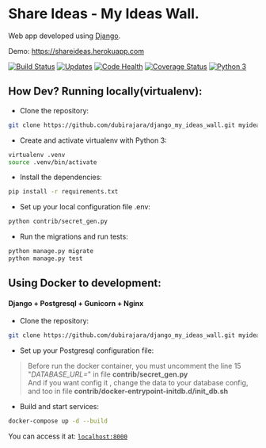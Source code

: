 # Share Ideas - My Ideas Wall.
Web app developed using [Django](https://www.djangoproject.com).

Demo: https://shareideas.herokuapp.com

[![Build Status](https://travis-ci.org/dubirajara/django_my_ideas_wall.svg?branch=master)](https://travis-ci.org/dubirajara/django_my_ideas_wall)
[![Updates](https://pyup.io/repos/github/dubirajara/django_my_ideas_wall/shield.svg)](https://pyup.io/repos/github/dubirajara/django_my_ideas_wall/)
[![Code Health](https://landscape.io/github/dubirajara/django_my_ideas_wall/master/landscape.svg?style=flat)](https://landscape.io/github/dubirajara/django_my_ideas_wall/master)
[![Coverage Status](https://coveralls.io/repos/github/dubirajara/django_my_ideas_wall/badge.svg?branch=master)](https://coveralls.io/github/dubirajara/django_my_ideas_wall?branch=master)
[![Python 3](https://pyup.io/repos/github/dubirajara/django_my_ideas_wall/python-3-shield.svg)](https://pyup.io/repos/github/dubirajara/django_my_ideas_wall/)



##

## How Dev? Running locally(virtualenv):

- Clone the repository:

```sh
git clone https://github.com/dubirajara/django_my_ideas_wall.git myideasapp && cd myideasapp
```

- Create and activate virtualenv with Python 3:

```sh
virtualenv .venv
source .venv/bin/activate 
```

- Install the dependencies:
```sh
pip install -r requirements.txt
```
- Set up your local configuration file .env:
```sh
python contrib/secret_gen.py
```
- Run the migrations and run tests:
```sh
python manage.py migrate
python manage.py test
```

##

## Using Docker to development:

#### Django + Postgresql + Gunicorn + Nginx  

- Clone the repository:

```sh
git clone https://github.com/dubirajara/django_my_ideas_wall.git myideasapp && cd myideasapp
```  
- Set up your Postgresql configuration file:

> Before run the docker container, you must uncomment the line 15 "*DATABASE_URL=*" in file **contrib/secret_gen.py**  
>And if you want config it , change the data to your database config, and too in file **contrib/docker-entrypoint-initdb.d/init_db.sh**

- Build and start services:

```sh
docker-compose up -d --build

```  
  

You can access it at: [`localhost:8000`](localhost:8000)
